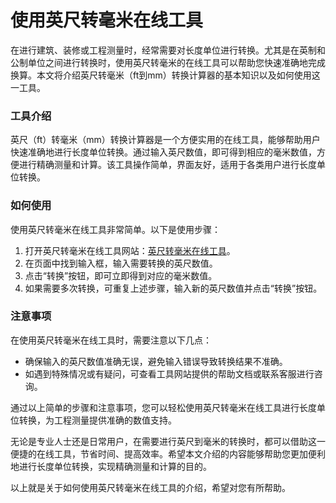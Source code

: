 使用英尺转毫米在线工具
===========

在进行建筑、装修或工程测量时，经常需要对长度单位进行转换。尤其是在英制和公制单位之间进行转换时，使用英尺转毫米的在线工具可以帮助您快速准确地完成换算。本文将介绍英尺转毫米（ft到mm）转换计算器的基本知识以及如何使用这一工具。

### 工具介绍

英尺（ft）转毫米（mm）转换计算器是一个方便实用的在线工具，能够帮助用户快速准确地进行长度单位转换。通过输入英尺数值，即可得到相应的毫米数值，方便进行精确测量和计算。该工具操作简单，界面友好，适用于各类用户进行长度单位转换。

### 如何使用

使用英尺转毫米在线工具非常简单。以下是使用步骤：

1. 打开英尺转毫米在线工具网站：[英尺转毫米在线工具](https://www.onlinecalculatorsfree.com/zh-cn/convert/feet-to-mm.html)。
2. 在页面中找到输入框，输入需要转换的英尺数值。
3. 点击“转换”按钮，即可立即得到对应的毫米数值。
4. 如果需要多次转换，可重复上述步骤，输入新的英尺数值并点击“转换”按钮。

### 注意事项

在使用英尺转毫米在线工具时，需要注意以下几点：

- 确保输入的英尺数值准确无误，避免输入错误导致转换结果不准确。
- 如遇到特殊情况或有疑问，可查看工具网站提供的帮助文档或联系客服进行咨询。

通过以上简单的步骤和注意事项，您可以轻松使用英尺转毫米在线工具进行长度单位转换，为工程测量提供准确的数值支持。

无论是专业人士还是日常用户，在需要进行英尺到毫米的转换时，都可以借助这一便捷的在线工具，节省时间、提高效率。希望本文介绍的内容能够帮助您更加便利地进行长度单位转换，实现精确测量和计算的目的。

以上就是关于如何使用英尺转毫米在线工具的介绍，希望对您有所帮助。